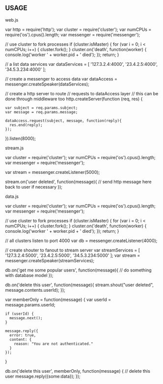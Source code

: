 USAGE
-----------------------

web.js 

  var http = require('http');
  var cluster = require('cluster');
  var numCPUs = require('os').cpus().length;
  var messenger = require('messenger');
  
  // use cluster to fork processes
  if (cluster.isMaster) {
    for (var i = 0; i < numCPUs; i++) {
      cluster.fork();
    }
    cluster.on('death', function(worker) {
      console.log('worker ' + worker.pid + ' died');
    });
    return;
  }
  
  // a list data services
  var dataServices = [
    '127.3.2.4:4000',
    '23.4.2.5:4000',
    '34.5.3.234:4000'
  ];
  
  // create a messenger to access data
  var dataAccess = messenger.createSpeaker(dataServices);
  
  // create a http server to route
  // requests to dataAccess layer
  // this can be done through middleware too
  http.createServer(function (req, res) {
    
    var subject = req.params.subject;
    var message = req.params.message;
    
    dataAccess.request(subject, message, function(reply){
      res.end(reply);
    });
    
  }).listen(8000);
  
stream.js

  var cluster = require('cluster');
  var numCPUs = require('os').cpus().length;
  var messenger = require('messenger');
  
  var stream = messenger.createListener(5000);
  
  stream.on('user deleted', function(message){
    // send http message here back to user if necessary
  });

data.js

  var cluster = require('cluster');
  var numCPUs = require('os').cpus().length;
  var messenger = require('messenger');
  
  // use cluster to fork processes
  if (cluster.isMaster) {
    for (var i = 0; i < numCPUs; i++) {
      cluster.fork();
    }
    cluster.on('death', function(worker) {
      console.log('worker ' + worker.pid + ' died');
    });
    return;
  }
  
  // all clusters listen to port 4000
  var db = messenger.createListener(4000);
  
  // create shouter to fanout to stream server
  var streamServices = [
    '127.3.2.4:5000',
    '23.4.2.5:5000',
    '34.5.3.234:5000'
  ];
  var stream = messenger.createSpeaker(streamServices);
  
  db.on('get me some popular users', function(message){
    // do something with database model
  });
  
  db.on('delete this user', function(message){
    stream.shout("user deleted", message.contents.userId);
  });
  
  var memberOnly = function(message) {
    var userId = message.params.userId;
    
    if (userId) {
      message.next();
    }
    
    message.reply({
      error: true,
      content: {
        reason: "You are not authenticated."
      }
    });
  }
  
  db.on('delete this user', memberOnly, function(message) {
    // delete this user
    message.reply({some:data});
  });
  
  
  
  
